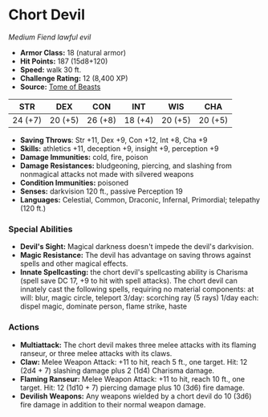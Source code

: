 # Chort Devil

*Medium* *Fiend* *lawful evil*

- **Armor Class:** 18 (natural armor)
- **Hit Points:** 187 (15d8+120)
- **Speed:** walk 30 ft.
- **Challenge Rating:** 12 (8,400 XP)
- **Source:** [Tome of Beasts](https://koboldpress.com/kpstore/product/tome-of-beasts-for-5th-edition-print/)

| STR | DEX | CON | INT | WIS | CHA |
| --- | --- | --- | --- | --- | --- |
| 24 (+7) | 20 (+5) | 26 (+8) | 18 (+4) | 20 (+5) | 20 (+5) |

- **Saving Throws**: Str +11, Dex +9, Con +12, Int +8, Cha +9
- **Skills:** athletics +11, deception +9, insight +9, perception +9
- **Damage Immunities:** cold, fire, poison
- **Damage Resistances:** bludgeoning, piercing, and slashing from nonmagical attacks not made with silvered weapons
- **Condition Immunities:** poisoned
- **Senses:** darkvision 120 ft., passive Perception 19
- **Languages:** Celestial, Common, Draconic, Infernal, Primordial; telepathy (120 ft.)
### Special Abilities
- **Devil's Sight:** Magical darkness doesn't impede the devil's darkvision.
- **Magic Resistance:** The devil has advantage on saving throws against spells and other magical effects.
- **Innate Spellcasting:** the chort devil's spellcasting ability is Charisma (spell save DC 17, +9 to hit with spell attacks). The chort devil can innately cast the following spells, requiring no material components:  at will: blur, magic circle, teleport  3/day: scorching ray (5 rays)  1/day each: dispel magic, dominate person, flame strike, haste
### Actions
- **Multiattack:** The chort devil makes three melee attacks with its flaming ranseur, or three melee attacks with its claws.
- **Claw:** Melee Weapon Attack: +11 to hit, reach 5 ft., one target. Hit: 12 (2d4 + 7) slashing damage plus 2 (1d4) Charisma damage.
- **Flaming Ranseur:** Melee Weapon Attack: +11 to hit, reach 10 ft., one target. Hit: 12 (1d10 + 7) piercing damage plus 10 (3d6) fire damage.
- **Devilish Weapons:** Any weapons wielded by a chort devil do 10 (3d6) fire damage in addition to their normal weapon damage.
